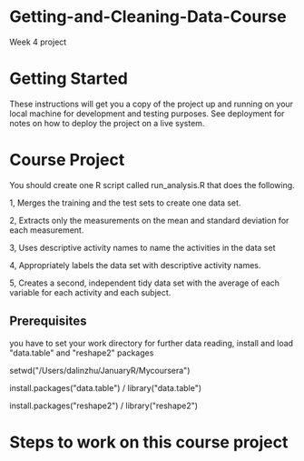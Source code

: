 # Getting-and-Cleaning-Data-Course
Week 4 project
# Getting Started
These instructions will get you a copy of the project up and running on your local machine for development and testing purposes. See deployment for notes on how to deploy the project on a live system.
# Course Project
You should create one R script called run_analysis.R that does the following.

1, Merges the training and the test sets to create one data set.

2, Extracts only the measurements on the mean and standard deviation for each measurement.

3, Uses descriptive activity names to name the activities in the data set

4, Appropriately labels the data set with descriptive activity names.

5, Creates a second, independent tidy data set with the average of each variable for each activity and each subject.

## Prerequisites
you have to set your work directory for further data reading, install and load "data.table" and "reshape2" packages

setwd("/Users/dalinzhu/JanuaryR/Mycoursera")

install.packages("data.table") /  library("data.table")

install.packages("reshape2") /  library("reshape2")

# Steps to work on this course project
